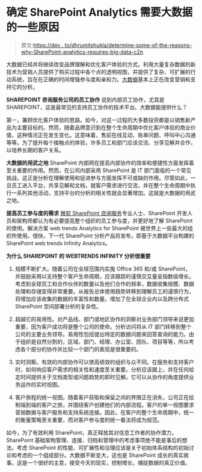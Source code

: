 # 确定 SharePoint Analytics 需要大数据的一些原因

> 原文:[https://dev . to/dhrumitshukla/determine-some-of-the-reasons-why-SharePoint-analytics-requires-big-data-c2n](https://dev.to/dhrumitshukla/determine-some-of-the-reasons-why-sharepoint-analytics-requires-big-data-c2n)

大数据已经并将继续改变品牌理解和优化客户体验的方式。利用大量复杂数据的新技术为营销人员提供了购买过程中各个点的透明视图，并提供了复杂、可扩展的行动系统，旨在在正确的时间增强参与度和亲和力。[大数据](https://en.wikipedia.org/wiki/Big_data)基本上正在改变营销和支持它的分析。

**SHAREPOINT 咨询服务公司的员工协作**
说到内部员工协作，尤其是 SHAREPOINT，这是最常见的支持员工协作的技术平台。大数据能提供什么？

第一，兼顾优化客户体验的思路。如今，对这一过程的大多数投资都是以销售新产品为主要目标的。然而，随着品牌意识到在整个生命周期中优化客户体验的商业价值，这种情况正在发生变化。这意味着，售前在线互动、账单问题、呼叫中心沟通等等。为了提升每个接触点的体验，许多员工和部门应该交流、分享见解并合作，以培养长期的客户关系。

**大数据的用武之地**
SharePoint 内部网在提高内部协作的效率和便捷性方面发挥着至关重要的作用。然而，在公司内部采用 SharePoint 是 IT 部门面临的一个常见挑战，这正是分析在理解使用和促进参与方面发挥不可或缺的作用。尽管如此，一旦员工进入平台，共享见解和文档，就客户需求进行交流，并在整个生命周期中执行一系列其他活动，支持平台的分析的相关性就会显著增加。这就是大数据的用武之地。

**提高员工参与度的需求**
[微软 SharePoint 咨询服务](https://www.tatvasoft.com/software-development-technology/sharepoint-development)专业人士、SharePoint 开发人员和架构师都认为有必要提高整个组织的员工参与度，并更好地了解 SharePoint 的使用。解决方案 web trends Analytics for SharePoint 被世界上一些最大的组织所使用。很快，下一代 SharePoint 分析产品将发布，即基于大数据平台构建的 SharePoint web trends Infinity Analytics。

**为什么 SHAREPOINT 的 WEBTRENDS INFINITY 分析很重要**

1.  规模不断扩大。随着公司在全球范围内实施 Office 365 和/或 SharePoint，并鼓励采用以支持整个客户生命周期，应该跟踪的谨慎交互量呈指数级增长。考虑到全球员工和合作伙伴的数量以及他们合作的频率，数据收集规模、数据处理和存储变得非常重要。从报告总体使用趋势转移到理解员工的谨慎行为，将增加应该收集的数据的丰富性和数量。增加了在全球企业内以及跨分布式 SharePoint 空间部署分析的复杂性。

2.  超越它的易用性。对产品线、部门或地区协作的洞察对业务部门领导来说更加重要，因为客户成功将是整个公司的使命。分析访问将从 IT 部门转移到整个公司的主要业务领导。易用性包括提出特定的数据问题来回答查询的能力。由于组织是自然分割的，区域、部门、经理、办公室、团队、项目等等，所以考虑各个部分的协作并比较一个部门的表现是很重要的。

3.  实时洞察。有效的内部协作可以使高绩效的组织与众不同。在服务和支持客户时，如何响应客户需求的相关性和速度至关重要。分析应该跟上，并在任何给定时间提供关于文档类型或问题趋势的即时见解。它可以从协作的角度提供业务运作的实时视图。

4.  客户旅程的统一视图。随着客户获取和保留之间的界限正在消失，公司正在绘制端到端的客户之旅，并围绕客户创建他们的内部流程。客户的单一视图要求营销数据与客户服务和支持系统连接。因此，在客户的整个生命周期中，统一的衡量策略至关重要，而对客户参与度的统一看法将成为规范。

如今，为了有效利用 SharePoint，真正释放其对信息工作者的协作潜力，SharePoint 基础架构管理、连接、归档和管理中的考虑事项绝不能是事后的想法。考虑 SharePoint 的性能、可扩展性和治理应该是关于初始体系结构的初始讨论和考虑的一个组成部分。大数据不断变大，这也是 SharePoint 成长的真实故事。这是一个很好的主意，接受今天的现实，控制增长，捕捉数据的真正价值。